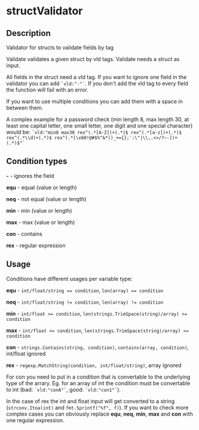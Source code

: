 # structValidator

## Description

Validator for structs to validate fields by tag

Validate validates a given struct by vld tags.
Validate needs a struct as input.

All fields in the struct need a vld tag.
If you want to ignore one field in the validator you can add `` `vld:"-"` ``.
If you don't add the vld tag to every field the function will fail with an error.

If you want to use multiple conditions you can add them with a space in between them.

A complex example for a password check (min length 8, max length 30, at least one capital letter, one small letter, one digit and one special character) would be:
`` `vld:"min8 max30 rex^(.*[A-Z])+(.*)$ rex^(.*[a-z])+(.*)$ rex^(.*\\d)+(.*)$ rex^(.*[\x60!@#$%^&*()_+={};':\"|\\,.<>/?~-])+(.*)$"` ``

## Condition types

**-** - ignores the field

**equ** - equal (value or length)

**neq** - not equal (value or length)

**min** - min (value or length)

**max** - max (value or length)

**con** - contains

**rex** - regular expression

## Usage

Conditions have different usages per variable type:

**equ** - `int/float/string == condition`, `len(array) == condition`

**neq** - `int/float/string != condition`, `len(array) != condition`

**min** - `int/float >= condition`, `len(strings.TrimSpace(string)/array) >= condition`

**max** - `int/float <= condition`, `len(strings.TrimSpace(string)/array) <= condition`

**con** - `strings.Contains(string, condition)`, `contains(array, condition)`, int/float ignored

**rex** - `regexp.MatchString(condition, int/float/string)`, array ignored

For con you need to put in a condition that is convertable to the underlying type of the arrary.
Eg. for an array of int the condition must be convertable to int (bad: `` `vld:"conA"` ``, good: `` `vld:"con1"` ``).

In the case of rex the int and float input will get converted to a string (`strconv.Itoa(int)` and `fmt.Sprintf("%f", f)`).
If you want to check more complex cases you can obviously replace **equ**, **neq**, **min**, **max** and **con** with one regular expression.